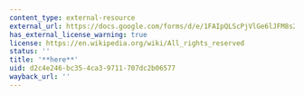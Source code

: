 ```yaml
---
content_type: external-resource
external_url: https://docs.google.com/forms/d/e/1FAIpQLScPjVlGe6lJFM8s2dbJsLP2jef1snx-7cI5bkH9pC0jCb9pSQ/viewform?usp=sf_link
has_external_license_warning: true
license: https://en.wikipedia.org/wiki/All_rights_reserved
status: ''
title: '**here**'
uid: d2c4e246-bc35-4ca3-9711-707dc2b06577
wayback_url: ''
---
```

